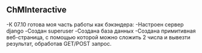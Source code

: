 ## ChMInteractive
 -К 07.10 готова моя часть работы как бэкэндера: 
 -Настроен сервер django 
 -Создан superuser 
 -Создана база данных
 -Создана примитивная веб-страница, с помощью которой можно сложить 2 числа и вывезти результат, обработав GET/POST запрос. 
